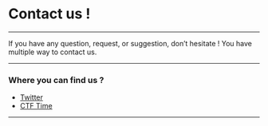 # Contact us !

---

If you have any question, request, or suggestion, don’t hesitate ! You have multiple way to contact us.

---

### Where you can find us ?

- [Twitter](https://twitter.com/TheFlagIsNH)
- [CTF Time](https://ctftime.org/team/51704)

  
---    
